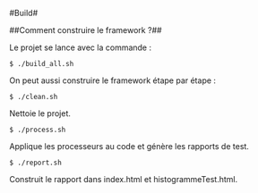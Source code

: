 #Build#

##Comment construire le framework ?##

Le projet se lance avec la commande :

    $ ./build_all.sh

On peut aussi construire le framework étape par étape :

    $ ./clean.sh

Nettoie le projet.

    $ ./process.sh

Applique les processeurs au code et génère les rapports de test.

    $ ./report.sh

Construit le rapport dans index.html et histogrammeTest.html.
